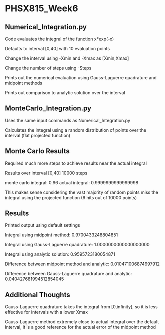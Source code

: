 # PHSX815_Week6

## Numerical_Integration.py

Code evaluates the integral of the function x*exp(-x)

Defaults to interval [0,40] with 10 evaluation points

Change the interval using -Xmin and -Xmax as [Xmin,Xmax]

Change the number of steps using -Steps

Prints out the numerical evaluation using Gauss-Laguerre quadrature and midpoint methods

Prints out comparison to analytic solution over the interval

## MonteCarlo_Integration.py

Uses the same input commands as Numerical_Integration.py

Calculates the integral using a random distribution of points over the interval (flat projected function)

## Monte Carlo Results

Required much more steps to achieve results near the actual integral

Results over interval [0,40] 10000 steps

monte carlo integral: 0.96
actual integral: 0.9999999999999998

This makes sense considering the vast majority of random points miss the integral using the projected function (6 hits out of 10000 points)

## Results

Printed output using default settings 

Integral using midpoint method: 0.9700433248804851

Integral using Gauss-Laguerre quadrature: 1.0000000000000000000

Integral using analytic solution: 0.9595723180054871

Difference between midpoint method and analytic: 0.010471006874997912

Difference between Gauss-Laguerre quadrature and analytic: 0.040427681994512854045

## Additional Thoughts

Gauss-Laguerre quadrature takes the integral from [0,infinity], so it is less effective for intervals with a lower Xmax

Gauss-Laguerre method extremely close to actual integral over the default interval, it is a good reference for the actual error of the midpoint method
